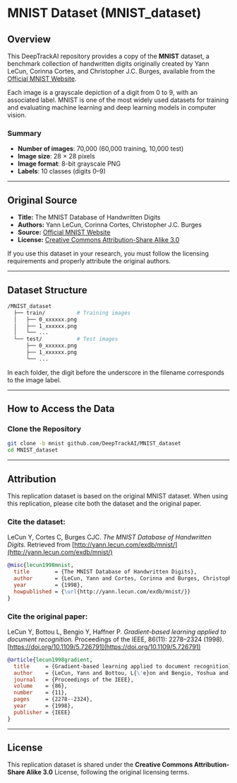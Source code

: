 # MNIST Dataset (MNIST_dataset)

## Overview

This DeepTrackAI repository provides a copy of the **MNIST** dataset, a benchmark collection of handwritten digits originally created by Yann LeCun, Corinna Cortes, and Christopher J.C. Burges, available from the [Official MNIST Website](http://yann.lecun.com/exdb/mnist/).

Each image is a grayscale depiction of a digit from 0 to 9, with an associated label. MNIST is one of the most widely used datasets for training and evaluating machine learning and deep learning models in computer vision.

### Summary
- **Number of images**: 70,000 (60,000 training, 10,000 test)  
- **Image size**: 28 × 28 pixels  
- **Image format**: 8-bit grayscale PNG
- **Labels**: 10 classes (digits 0–9)  

---

## Original Source

- **Title:** The MNIST Database of Handwritten Digits  
- **Authors:** Yann LeCun, Corinna Cortes, Christopher J.C. Burges
- **Source:** [Official MNIST Website](http://yann.lecun.com/exdb/mnist/)  
- **License:** [Creative Commons Attribution-Share Alike 3.0](https://creativecommons.org/licenses/by-sa/3.0/)

If you use this dataset in your research, you must follow the licensing requirements and properly attribute the original authors.

---

## Dataset Structure

```bash
/MNIST_dataset  
  ├── train/          # Training images
  │   ├── 0_xxxxxx.png
  │   ├── 1_xxxxxx.png
  │   └── ...
  └── test/           # Test images
      ├── 0_xxxxxx.png
      ├── 1_xxxxxx.png
      └── ...
```

In each folder, the digit before the underscore in the filename corresponds to the image label.

---

## How to Access the Data

### Clone the Repository
```bash
git clone -b mnist github.com/DeepTrackAI/MNIST_dataset
cd MNIST_dataset
```

---

## Attribution

This replication dataset is based on the original MNIST dataset. When using this replication, please cite both the dataset and the original paper.

### Cite the dataset:
LeCun Y, Cortes C, Burges CJC. *The MNIST Database of Handwritten Digits.* Retrieved from [http://yann.lecun.com/exdb/mnist/](http://yann.lecun.com/exdb/mnist/)

```bibtex
@misc{lecun1998mnist,
  title        = {The MNIST Database of Handwritten Digits},
  author       = {LeCun, Yann and Cortes, Corinna and Burges, Christopher J.C.},
  year         = {1998},
  howpublished = {\url{http://yann.lecun.com/exdb/mnist/}}
}
```

### Cite the original paper:
LeCun Y, Bottou L, Bengio Y, Haffner P. *Gradient-based learning applied to document recognition.* Proceedings of the IEEE, 86(11): 2278–2324 (1998). [https://doi.org/10.1109/5.726791](https://doi.org/10.1109/5.726791)

```bibtex
@article{lecun1998gradient,
  title     = {Gradient-based learning applied to document recognition},
  author    = {LeCun, Yann and Bottou, L{\'e}on and Bengio, Yoshua and Haffner, Patrick},
  journal   = {Proceedings of the IEEE},
  volume    = {86},
  number    = {11},
  pages     = {2278--2324},
  year      = {1998},
  publisher = {IEEE}
}
```

---

## License

This replication dataset is shared under the **Creative Commons Attribution-Share Alike 3.0** License, following the original licensing terms.
